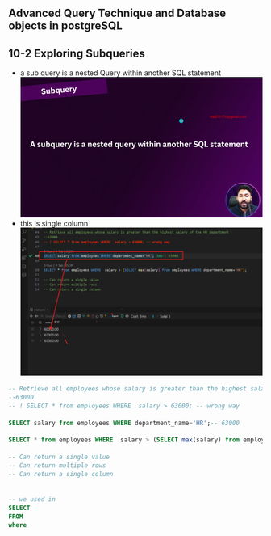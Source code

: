 ## Advanced Query Technique and Database objects in postgreSQL

## 10-2 Exploring Subqueries
- a sub query is a nested Query within another SQL statement
![alt text](image-1.png)
- this is single column 
![alt text](image-2.png)

```sql
-- Retrieve all employees whose salary is greater than the highest salary of the HR department
--63000
-- ! SELECT * from employees WHERE  salary > 63000; -- wrong way

SELECT salary from employees WHERE department_name='HR';-- 63000

SELECT * from employees WHERE  salary > (SELECT max(salary) from employees WHERE department_name='HR');

-- Can return a single value
-- Can return multiple rows
-- Can return a single column


-- we used in
SELECT 
FROM
where
```